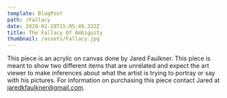 ```yaml
---
template: BlogPost
path: /Fallacy
date: 2020-02-20T15:05:49.332Z
title: The Fallacy Of Ambiguity
thumbnail: /assets/Fallacy.jpg
---
```


This piece is an acrylic on canvas done by Jared Faulkner. This piece is meant to show two different items that are unrelated and expect the art viewer to make inferences about what the artist is trying to portray or say with his pictures. For information on purchasing this piece contact Jared at jaredkfaulkner@gmail.com.
